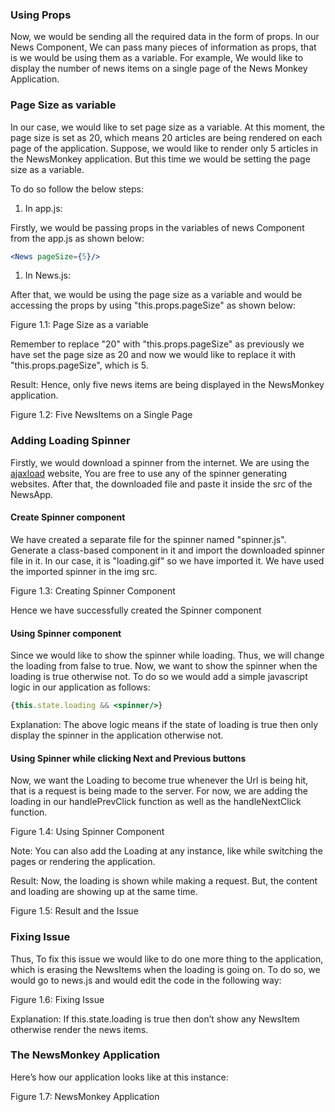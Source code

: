 

### **Using Props**

Now, we would be sending all the required data in the form of props. In our News Component, We can pass many pieces of information as props, that is we would be using them as a variable. For example, We would like to display the number of news items on a single page of the News Monkey Application.


### **Page Size as variable**

In our case, we would like to set page size as a variable. At this moment, the page size is set as 20, which means 20 articles are being rendered on each page of the application. Suppose, we would like to render only 5 articles in the NewsMonkey application. But this time we would be setting the page size as a variable.

To do so follow the below steps:



1. In app.js:

Firstly, we would be passing props in the variables of news Component from the app.js as shown below:


```jsx
<News pageSize={5}/>

```



1. In News.js:

After that, we would be using the page size as a variable and would be accessing the props by using "this.props.pageSize" as shown below:

Figure 1.1: Page Size as a variable

Remember to replace "20"  with "this.props.pageSize" as previously we have set the page size as 20 and now we would like to replace it with "this.props.pageSize", which is 5.

Result: Hence, only five news items are being displayed in the NewsMonkey application.

Figure 1.2: Five NewsItems on a Single Page


### **Adding Loading Spinner**

Firstly, we would download a spinner from the internet. We are using the [ajaxload](http://ajaxload.info/) website, You are free to use any of the spinner generating websites. After that,  the downloaded file and paste it inside the src of the NewsApp.




#### **Create Spinner component**

We have created a separate file for the spinner named "spinner.js". Generate a class-based component in it and import the downloaded spinner file in it. In our case, it is "loading.gif" so we have imported it. We have used the imported spinner in the img src.

Figure 1.3: Creating Spinner Component

Hence we have successfully created the Spinner component




#### **Using Spinner component**

Since we would like to show the spinner while loading. Thus, we will change the loading from false to true. Now, we want to show the spinner when the loading is true otherwise not. To do so we would add a simple javascript logic in our application as follows:


```jsx
{this.state.loading && <spinner/>}
```


Explanation: The above logic means if the state of loading is true then only display the spinner in the application otherwise not.


#### **Using Spinner while clicking Next and Previous buttons**

Now, we want the Loading to become true whenever the Url is being hit, that is a request is being made to the server. For now, we are adding the loading in our handlePrevClick function as well as the handleNextClick function.

Figure 1.4: Using Spinner Component

Note: You can also add the Loading at any instance, like while switching the pages or rendering the application.



Result: Now, the loading is shown while making a request. But, the content and loading are showing up at the same time.

Figure 1.5: Result and the Issue




### **Fixing Issue**

Thus, To fix this issue we would like to do one more thing to the application, which is erasing the NewsItems when the loading is going on. To do so, we would go to news.js and would edit the code in the following way:

Figure 1.6: Fixing Issue

Explanation: If this.state.loading is true then don’t show any NewsItem otherwise render the news items.


### **The NewsMonkey Application**

Here’s how our application looks like at this instance:

Figure 1.7: NewsMonkey Application
